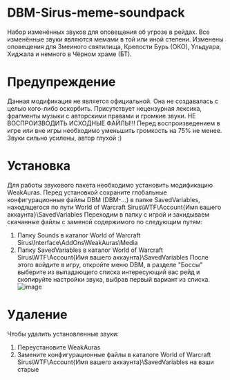 # DBM-Sirus-meme-soundpack
Набор изменённых звуков для оповещения об угрозе в рейдах. Все изменённые звуки являются мемами в той или иной степени. Изменены оповещения для Змеиного святилища, Крепости Бурь (ОКО), Ульдуара, Хиджала и немного в Чёрном храме (БТ).
# Предупреждение
Данная модификация не является официальной. Она не создавалась с целью кого-либо оскорбить.
Присутствует нецензурная лексика, фрагменты музыки с авторскими правами и громкие звуки.
НЕ ВОСПРОИЗВОДИТЬ ИСХОДНЫЕ ФАЙЛЫ!!! Перед воспроизведением в игре или вне игры необходимо уменьшить громкость на 75% не менее. Звуки сильно усилены, автор глухой :)
# Установка
Для работы звукового пакета необходимо установить модификацию WeakAuras. Перед установкой сохраните глобальные конфигурационные файлы DBM (DBM-...) в папке SavedVariables, находящегося по пути World of Warcraft Sirus\WTF\Account\{Имя вашего аккаунта}\SavedVariables
Переходим в папку с игрой и закидываем скачанные файлы с заменой содержимого по следующим путям:
1) Папку Sounds в каталог World of Warcraft Sirus\Interface\AddOns\WeakAuras\Media
2) Папку SavedVariables в каталог World of Warcraft Sirus\WTF\Account\{Имя вашего аккаунта}\SavedVariables
После этого войдите в игру, откройте меню DBM, в разделе "Боссы" выберите из выпадающего списка интересующий вас рейд и скопируйте настройки звука, выбрав первый вариант из списка.
![image](https://github.com/user-attachments/assets/2391d22d-a35c-4890-a3ad-b7b3bc39404d)
# Удаление
Чтобы удалить установленные звуки:
1) Переустановите WeakAuras
2) Замените конфигурационные файлы в каталоге World of Warcraft Sirus\WTF\Account\{Имя вашего аккаунта}\SavedVariables на ваши старые

